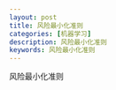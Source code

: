 ```yaml
---
layout: post
title: 风险最小化准则
categories: [机器学习]
description: 风险最小化准则
keywords: 风险最小化准则
---
```

风险最小化准则